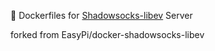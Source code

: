 :whale: Dockerfiles for [Shadowsocks-libev](https://github.com/shadowsocks/shadowsocks-libev) Server

forked from EasyPi/docker-shadowsocks-libev
